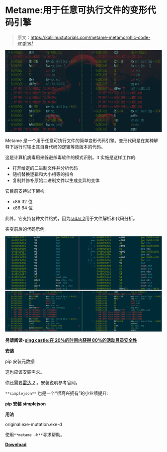 # Metame:用于任意可执行文件的变形代码引擎

> 原文：<https://kalilinuxtutorials.com/metame-metamorphic-code-engine/>

[![Metame : Metamorphic Code Engine For Arbitrary Executables](img/cc7b29be36006792d67aa1abbd8af144.png "Metame : Metamorphic Code Engine For Arbitrary Executables")](https://1.bp.blogspot.com/-M_kAJDUbt8k/XXn66VHIYjI/AAAAAAAACek/lQXlqLGMRooSJL3KTMVa8a_9Wdi9of-XACLcBGAsYHQ/s1600/metame%2B%25281%2529.png)

Metame 是一个用于任意可执行文件的简单变形代码引擎。变形代码是在某种解释下运行时输出其自身代码的逻辑等效版本的代码。

这是计算机病毒用来躲避杀毒软件的模式识别。It 实施是这样工作的:

*   打开给定的二进制文件并分析代码
*   随机替换逻辑和大小相等的指令
*   复制并修补原始二进制文件以生成变异的变体

它目前支持以下架构:

*   x86 32 位
*   x86 64 位

此外，它支持各种文件格式，因为[radar 2](http://radare.org/)用于文件解析和代码分析。

突变前后的代码示例:

![](img/317a2208c685bc03d56ffa47fbd846a0.png)![](img/13eec85a853d6563c28294937e03b85b.png)

**另请阅读-[ping castle:在 20%的时间内获得 80%的活动目录安全性](https://kalilinuxtutorials.com/pingcastle-active-directory-security/)**

**安装**

pip 安装元数据

这也应该安装需求。

你还需要[雷达 2](http://radare.org/) 。安装说明参考官网。

`**simplejson**` 也是一个“很高兴拥有”的小业绩提升:

**pip 安装 simplejson**

**用法**

original.exe-mutation.exe-d

使用`**metame -h**`寻求帮助。

[**Download**](https://github.com/a0rtega/metame)